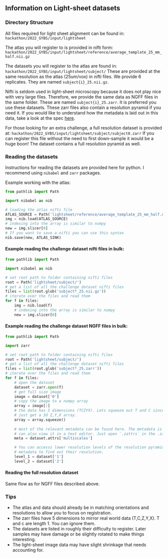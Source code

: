 ## Information on Light-sheet datasets

### Directory Structure

All files required for light sheet alignment can be found in:
`hackathon/2022_GYBS/input/lightsheet`

The atlas you will register to is provided in nifti form:
`hackathon/2022_GYBS/input/lightsheet/reference/average_template_25_mm_half.nii.gz`

The datasets you will register to the atlas are found in:
`hackathon/2022_GYBS/input/lightsheet/subject/`
These are provided at the same resolution as the atlas (25um/vox) in nifti files. We provide 6
replicates. They are named `subject{i}_25.nii.gz`. 

Nifti is seldom used in light-sheet microscopy
because it does not play nice with very large files. Therefore, we provide the same data as NGFF
files in the same folder. These are named `subject{i}_25.zarr`. It is preferred you use these
datasets. These zarr files also contain a resolution pyramid if you need it. If you would like to
understand how the metadata is laid out in this data, take a look at the spec
[here](https://ngff.openmicroscopy.org/latest/).

For those looking for an extra challenge, a full resolution dataset is provided at:
`hackathon/2022_GYBS/input/lightsheet/subject/subject0.zarr`
If you can register this file without the need to first down-sample it would be a huge boon! The
dataset contains a full resolution pyramid as well.

### Reading the datasets

Instructions for reading the datasets are provided here for python. I recommend using `nibabel`
and `zarr` packages.

Example working with the atlas:

```python
from pathlib import Path

import nibabel as nib

# loading the atlas nifti file
ATLAS_SOURCE = Path('lightsheet/reference/average_template_25_mm_half.nii.gz')
img = nib.load(ATLAS_SOURCE)
# indexing into the array is similar to numpy
new = img.slicer[0]
# If you want to save a nifti you can use this syntax
nib.save(new, ATLAS_SINK)
```

#### Example reading the challenge dataset nifti files in bulk:

```python
from pathlib import Path

import nibabel as nib

# set root path to folder containing nifti files
root = Path('lightsheet/subject/')
# get a list of all the challenge dataset nifti files
files = list(root.glob('subject*_25.nii.gz'))
# iterate over the files and read them
for f in files:
    img = nib.load(f)
    # indexing into the array is similar to numpy
    new = img.slicer[0]
```

#### Example reading the challenge dataset NGFF files in bulk:

```python
from pathlib import Path

import zarr

# set root path to folder containing nifti files
root = Path('lightsheet/subject/')
# get a list of all the challenge dataset nifti files
files = list(root.glob('subject*_25.zarr'))
# iterate over the files and read them
for f in files:
    # open the dataset
    dataset = zarr.open(f)
    # get full size image
    image = dataset['0']
    # copy the image to a numpy array 
    array = image[:]
    # the data has 5 dimensions (TCZYX). Lets squeeze out T and C since they have length 1 and 
    # just get a 3d Z,Y,X array.
    array = array.squeeze()
    
    # most of the relevant metadata can be found here. The metadata is stored as a json so you 
    # can also view it in a text editor. Just open `.zattrs` in the .zarr root directory. 
    meta = dataset.attrs['multiscales']

    # You can accesss lower resolution levels of the resolution pyramid like this. Parse the 
    # metadata to find out their resolution. 
    level_1 = dataset['1']
    level_2 = dataset['2']
```

#### Reading the full resolution dataset
Same flow as for NGFF files described above.

### Tips

- The atlas and data should already be in matching orientations and resolutions to allow you to
  focus on registration.
- The zarr files have 5 dimensions to mirror real world data (T,C,Z,Y,X). T and c are length 1. You
  can ignore them.
- The datasets are listed in roughly their difficulty to register. Later samples may have damage or
  be slightly rotated to make things interesting.
- The light-sheet image data may have slight shrinkage that needs accounting for.
